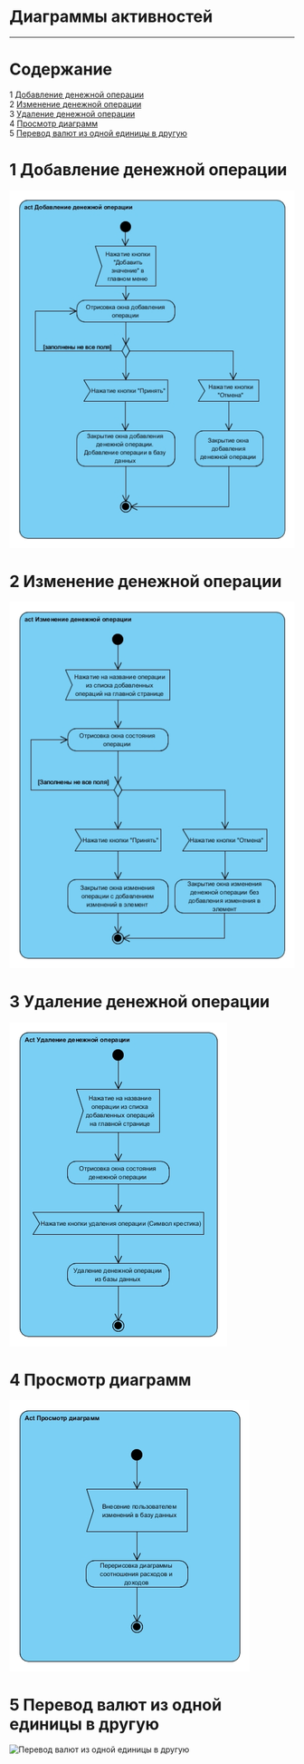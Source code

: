 # Диаграммы активностей
---

# Содержание
1 [Добавление денежной операции](#add) <br>
2 [Изменение денежной операции ](#edit) <br>
3 [Удаление денежной операции](#delete) <br>
4 [Просмотр диаграмм](#view_diagram) <br>
5 [Перевод валют из одной единицы в другую](#convert) <br>

<a name="add"/>

# 1 Добавление денежной операции  
![Добавление денежной операции](https://github.com/Moistra/CashBox/blob/master/docs/Diagrams/ActivityDiagram/ActivityDiagram_AddOperation.jpg)

<a name="edit"/>

# 2 Изменение денежной операции  
![Изменение денежной операции](https://github.com/Moistra/CashBox/blob/master/docs/Diagrams/ActivityDiagram/ActivityDiagram_EditOperation.jpg)

<a name="delete"/>

# 3 Удаление денежной операции  
![Удаление денежной операции](https://github.com/Moistra/CashBox/blob/master/docs/Diagrams/ActivityDiagram/ActivityDiagram_DeleteOperation.jpg)

<a name="view_diagram"/>

# 4 Просмотр диаграмм  
![Просмотр диаграмм](https://github.com/Moistra/CashBox/blob/master/docs/Diagrams/ActivityDiagram/ActivityDiagram_ViewDiagram.jpg)

<a name="convert"/>

# 5 Перевод валют из одной единицы в другую
![Перевод валют из одной единицы в другую](https://github.com/Moistra/CashBox/blob/master/docs/Diagrams/ActivityDiagram/ActivityDiagram_%D0%A1urrencyOfOperation.jpg)
